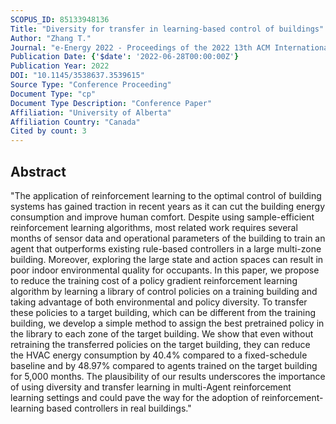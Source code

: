 ```yaml
---
SCOPUS_ID: 85133948136
Title: "Diversity for transfer in learning-based control of buildings"
Author: "Zhang T."
Journal: "e-Energy 2022 - Proceedings of the 2022 13th ACM International Conference on Future Energy Systems"
Publication Date: {'$date': '2022-06-28T00:00:00Z'}
Publication Year: 2022
DOI: "10.1145/3538637.3539615"
Source Type: "Conference Proceeding"
Document Type: "cp"
Document Type Description: "Conference Paper"
Affiliation: "University of Alberta"
Affiliation Country: "Canada"
Cited by count: 3
---
```


## Abstract
"The application of reinforcement learning to the optimal control of building systems has gained traction in recent years as it can cut the building energy consumption and improve human comfort. Despite using sample-efficient reinforcement learning algorithms, most related work requires several months of sensor data and operational parameters of the building to train an agent that outperforms existing rule-based controllers in a large multi-zone building. Moreover, exploring the large state and action spaces can result in poor indoor environmental quality for occupants. In this paper, we propose to reduce the training cost of a policy gradient reinforcement learning algorithm by learning a library of control policies on a training building and taking advantage of both environmental and policy diversity. To transfer these policies to a target building, which can be different from the training building, we develop a simple method to assign the best pretrained policy in the library to each zone of the target building. We show that even without retraining the transferred policies on the target building, they can reduce the HVAC energy consumption by 40.4% compared to a fixed-schedule baseline and by 48.97% compared to agents trained on the target building for 5,000 months. The plausibility of our results underscores the importance of using diversity and transfer learning in multi-Agent reinforcement learning settings and could pave the way for the adoption of reinforcement-learning based controllers in real buildings."
